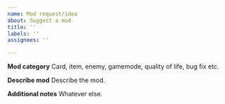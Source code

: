 ```yaml
---
name: Mod request/idea
about: Suggest a mod
title: ''
labels: ''
assignees: ''

---
```


**Mod category**
Card, item, enemy, gamemode, quality of life, bug fix etc.

**Describe mod**
Describe the mod.

**Additional notes**
Whatever else.
